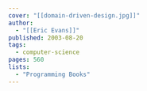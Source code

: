```yaml
---
cover: "[[domain-driven-design.jpg]]"
author:
  - "[[Eric Evans]]"
published: 2003-08-20
tags:
  - computer-science
pages: 560
lists:
  - "Programming Books"
---
```

